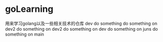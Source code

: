 # goLearning
用来学习golang以及一些相关技术的仓库
dev do something
do something on dev2
do something on dev2
do something on dev
do something on juns
do something on main